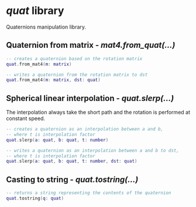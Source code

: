 # *quat* library

Quaternions manipulation library.

## Quaternion from matrix - *mat4.from_quat(...)*

```lua
-- creates a quaternion based on the rotation matrix
quat.from_mat4(m: matrix)

-- writes a quaternion from the rotation matrix to dst
quat.from_mat4(m: matrix, dst: quat)
```

## Spherical linear interpolation - *quat.slerp(...)*

The interpolation always take the short path and the rotation is performed at constant speed.

```lua
-- creates a quaternion as an interpolation between a and b,
-- where t is interpolation factor
quat.slerp(a: quat, b: quat, t: number)

-- writes a quaternion as an interpolation between a and b to dst,
-- where t is interpolation factor
quat.slerp(a: quat, b: quat, t: number, dst: quat)
```

## Casting to string - *quat.tostring(...)*

```lua
-- returns a string representing the contents of the quaternion
quat.tostring(q: quat)
```
